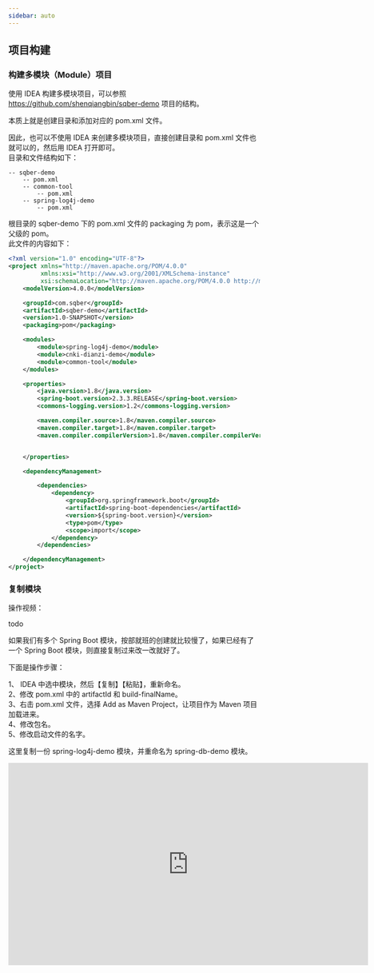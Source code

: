 ```yaml
---
sidebar: auto
---
```


## 项目构建

### 构建多模块（Module）项目

使用 IDEA 构建多模块项目，可以参照 https://github.com/shenqiangbin/sqber-demo 项目的结构。

本质上就是创建目录和添加对应的 pom.xml 文件。

因此，也可以不使用 IDEA 来创建多模块项目，直接创建目录和 pom.xml 文件也就可以的，然后用 IDEA 打开即可。  
目录和文件结构如下：

```
-- sqber-demo
    -- pom.xml
    -- common-tool
        -- pom.xml
    -- spring-log4j-demo
        -- pom.xml
```

根目录的 sqber-demo 下的 pom.xml 文件的 packaging 为 pom，表示这是一个父级的 pom。  
此文件的内容如下：

``` xml
<?xml version="1.0" encoding="UTF-8"?>
<project xmlns="http://maven.apache.org/POM/4.0.0"
         xmlns:xsi="http://www.w3.org/2001/XMLSchema-instance"
         xsi:schemaLocation="http://maven.apache.org/POM/4.0.0 http://maven.apache.org/xsd/maven-4.0.0.xsd">
    <modelVersion>4.0.0</modelVersion>

    <groupId>com.sqber</groupId>
    <artifactId>sqber-demo</artifactId>
    <version>1.0-SNAPSHOT</version>
    <packaging>pom</packaging>

    <modules>
        <module>spring-log4j-demo</module>
        <module>cnki-dianzi-demo</module>
        <module>common-tool</module>
    </modules>

    <properties>
        <java.version>1.8</java.version>
        <spring-boot.version>2.3.3.RELEASE</spring-boot.version>
        <commons-logging.version>1.2</commons-logging.version>

        <maven.compiler.source>1.8</maven.compiler.source>
        <maven.compiler.target>1.8</maven.compiler.target>
        <maven.compiler.compilerVersion>1.8</maven.compiler.compilerVersion>


    </properties>

    <dependencyManagement>

        <dependencies>
            <dependency>
                <groupId>org.springframework.boot</groupId>
                <artifactId>spring-boot-dependencies</artifactId>
                <version>${spring-boot.version}</version>
                <type>pom</type>
                <scope>import</scope>
            </dependency>
        </dependencies>

    </dependencyManagement>
</project>
```


### 复制模块

操作视频：

todo

如果我们有多个 Spring Boot 模块，按部就班的创建就比较慢了，如果已经有了一个 Spring Boot 模块，则直接复制过来改一改就好了。  

下面是操作步骤：

1、 IDEA 中选中模块，然后【复制】【粘贴】，重新命名。  
2、修改 pom.xml 中的 artifactId 和 build-finalName。  
3、右击 pom.xml 文件，选择 Add as Maven Project，让项目作为 Maven 项目加载进来。   
4、修改包名。   
5、修改启动文件的名字。  

这里复制一份 spring-log4j-demo 模块，并重命名为 spring-db-demo 模块。

<iframe width="720" height="405" frameborder="0" src="https://www.ixigua.com/iframe/7031936639031050788?autoplay=0" referrerpolicy="unsafe-url" allowfullscreen></iframe>




